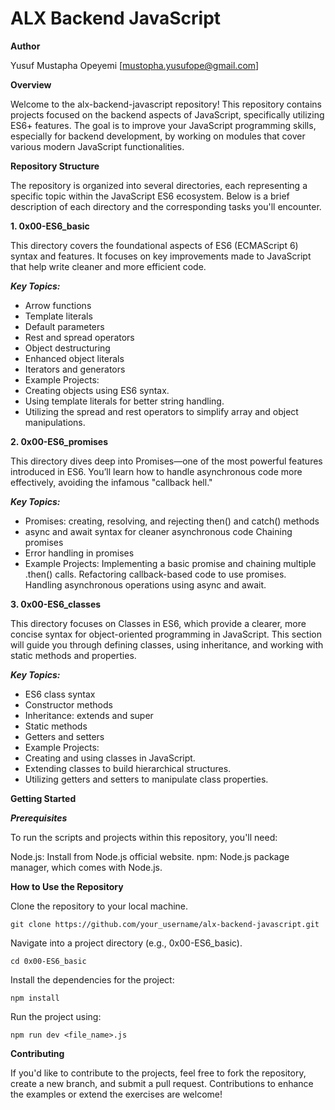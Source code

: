 # **ALX Backend JavaScript**

**Author**

Yusuf Mustapha Opeyemi [mustopha.yusufope@gmail.com]

**Overview**

Welcome to the alx-backend-javascript repository! This repository contains projects focused on the backend aspects of JavaScript, specifically utilizing ES6+ features. The goal is to improve your JavaScript programming skills, especially for backend development, by working on modules that cover various modern JavaScript functionalities.

**Repository Structure**

The repository is organized into several directories, each representing a specific topic within the JavaScript ES6 ecosystem. Below is a brief description of each directory and the corresponding tasks you'll encounter.

**1. 0x00-ES6_basic**

This directory covers the foundational aspects of ES6 (ECMAScript 6) syntax and features. It focuses on key improvements made to JavaScript that help write cleaner and more efficient code.

***Key Topics:***

  - Arrow functions
  - Template literals
  - Default parameters
  - Rest and spread operators
  - Object destructuring
  - Enhanced object literals
  - Iterators and generators
  - Example Projects:
  - Creating objects using ES6 syntax.
  - Using template literals for better string handling.
  - Utilizing the spread and rest operators to simplify array and object manipulations.

**2. 0x00-ES6_promises**

This directory dives deep into Promises—one of the most powerful features introduced in ES6. You’ll learn how to handle asynchronous code more effectively, avoiding the infamous "callback hell."

***Key Topics:***

  - Promises: creating, resolving, and rejecting
  then() and catch() methods
  - async and await syntax for cleaner asynchronous code
  Chaining promises
  - Error handling in promises
  - Example Projects:
      Implementing a basic promise and chaining multiple .then() calls.
      Refactoring callback-based code to use promises.
      Handling asynchronous operations using async and await.


**3. 0x00-ES6_classes**

This directory focuses on Classes in ES6, which provide a clearer, more concise syntax for object-oriented programming in JavaScript. This section will guide you through defining classes, using inheritance, and working with static methods and properties.

***Key Topics:***

  - ES6 class syntax
  - Constructor methods
  - Inheritance: extends and super
  - Static methods
  - Getters and setters
  - Example Projects:
  - Creating and using classes in JavaScript.
  - Extending classes to build hierarchical structures.
  - Utilizing getters and setters to manipulate class properties.

**Getting Started**

***Prerequisites***

To run the scripts and projects within this repository, you'll need:

Node.js: Install from Node.js official website.
npm: Node.js package manager, which comes with Node.js.

**How to Use the Repository**

Clone the repository to your local machine.

`git clone https://github.com/your_username/alx-backend-javascript.git`

Navigate into a project directory (e.g., 0x00-ES6_basic).

`cd 0x00-ES6_basic`

Install the dependencies for the project:

`npm install`

Run the project using:

`npm run dev <file_name>.js`

**Contributing**

If you'd like to contribute to the projects, feel free to fork the repository, create a new branch, and submit a pull request. Contributions to enhance the examples or extend the exercises are welcome!
